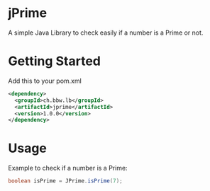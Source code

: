 # jPrime

A simple Java Library to check easily if a number is a Prime or not.

# Getting Started

Add this to your pom.xml

```xml
<dependency>
  <groupId>ch.bbw.lb</groupId>
  <artifactId>jprime</artifactId>
  <version>1.0.0</version>
</dependency>
```

# Usage

Example to check if a number is a Prime:

```java
boolean isPrime = JPrime.isPrime(7);
```
